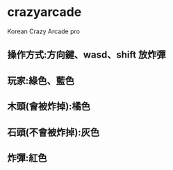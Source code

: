 # crazyarcade

Korean Crazy Arcade pro
## 操作方式:方向鍵、wasd、shift 放炸彈
## 玩家:綠色、藍色
## 木頭(會被炸掉):橘色
## 石頭(不會被炸掉):灰色
## 炸彈:紅色
